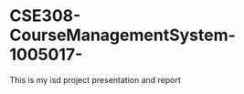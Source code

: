CSE308-CourseManagementSystem-1005017-
======================================
This is my isd project presentation and report

